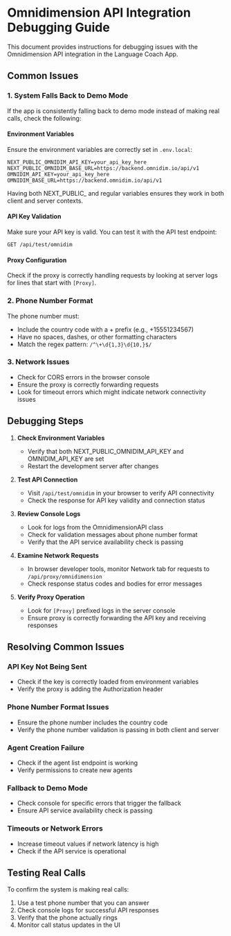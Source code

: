 # Omnidimension API Integration Debugging Guide

This document provides instructions for debugging issues with the Omnidimension API integration in the Language Coach App.

## Common Issues

### 1. System Falls Back to Demo Mode

If the app is consistently falling back to demo mode instead of making real calls, check the following:

#### Environment Variables

Ensure the environment variables are correctly set in `.env.local`:
```
NEXT_PUBLIC_OMNIDIM_API_KEY=your_api_key_here
NEXT_PUBLIC_OMNIDIM_BASE_URL=https://backend.omnidim.io/api/v1
OMNIDIM_API_KEY=your_api_key_here
OMNIDIM_BASE_URL=https://backend.omnidim.io/api/v1
```

Having both NEXT_PUBLIC_ and regular variables ensures they work in both client and server contexts.

#### API Key Validation

Make sure your API key is valid. You can test it with the API test endpoint:
```
GET /api/test/omnidim
```

#### Proxy Configuration

Check if the proxy is correctly handling requests by looking at server logs for lines that start with `[Proxy]`.

### 2. Phone Number Format

The phone number must:
- Include the country code with a + prefix (e.g., +15551234567)
- Have no spaces, dashes, or other formatting characters
- Match the regex pattern: `/^\+\d{1,3}\d{10,}$/`

### 3. Network Issues

- Check for CORS errors in the browser console
- Ensure the proxy is correctly forwarding requests
- Look for timeout errors which might indicate network connectivity issues

## Debugging Steps

1. **Check Environment Variables**
   - Verify that both NEXT_PUBLIC_OMNIDIM_API_KEY and OMNIDIM_API_KEY are set
   - Restart the development server after changes

2. **Test API Connection**
   - Visit `/api/test/omnidim` in your browser to verify API connectivity
   - Check the response for API key validity and connection status

3. **Review Console Logs**
   - Look for logs from the OmnidimensionAPI class
   - Check for validation messages about phone number format
   - Verify that the API service availability check is passing

4. **Examine Network Requests**
   - In browser developer tools, monitor Network tab for requests to `/api/proxy/omnidimension`
   - Check response status codes and bodies for error messages

5. **Verify Proxy Operation**
   - Look for `[Proxy]` prefixed logs in the server console
   - Ensure proxy is correctly forwarding the API key and receiving responses

## Resolving Common Issues

### API Key Not Being Sent
- Check if the key is correctly loaded from environment variables
- Verify the proxy is adding the Authorization header

### Phone Number Format Issues
- Ensure the phone number includes the country code
- Verify the phone number validation is passing in both client and server

### Agent Creation Failure
- Check if the agent list endpoint is working
- Verify permissions to create new agents

### Fallback to Demo Mode
- Check console for specific errors that trigger the fallback
- Ensure API service availability check is passing

### Timeouts or Network Errors
- Increase timeout values if network latency is high
- Check if the API service is operational

## Testing Real Calls

To confirm the system is making real calls:

1. Use a test phone number that you can answer
2. Check console logs for successful API responses
3. Verify that the phone actually rings
4. Monitor call status updates in the UI
